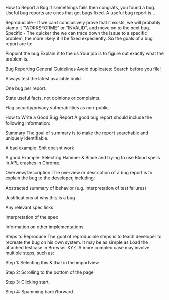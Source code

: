 How to Report a Bug If somethings fails then congrats, you found a bug. Useful bug reports are ones that get bugs fixed. A useful bug report is...

Reproducible - If we cant conclusively prove that it exists, we will probably stamp it "WORKSFORME" or "INVALID", and move on to the next bug. Specific - The quicker the we can trace down the issue to a specific problem, the more likely it'll be fixed expediently. So the goals of a bug report are to:

Pinpoint the bug Explain it to the us Your job is to figure out exactly what the problem is.

Bug Reporting General Guidelines Avoid duplicates: Search before you file!

Always test the latest available build.

One bug per report.

State useful facts, not opinions or complaints.

Flag security/privacy vulnerabilities as non-public.

How to Write a Good Bug Report A good bug report should include the following information:

Summary The goal of summary is to make the report searchable and uniquely identifiable.

A bad example: Shit doesnt work

A good Example: Selecting Hammer & Blade and trying to use Blood spells in APL crashes in Chrome.

Overview/Description The overview or description of a bug report is to explain the bug to the developer, including:

Abstracted summary of behavior (e.g. interpretation of test failures)

Justifications of why this is a bug

Any relevant spec links

Interpretation of the spec

Information on other implementations

Steps to Reproduce The goal of reproducible steps is to teach developer to recreate the bug on his own system. It may be as simple as Load the attached testcase in Browser XYZ. A more complex case may involve multiple steps, such as:

Step 1: Selecting this & that in the importview.

Step 2: Scrolling to the bottom of the page

Step 3: Clicking start.

Step 4: Spamming back/forward.
